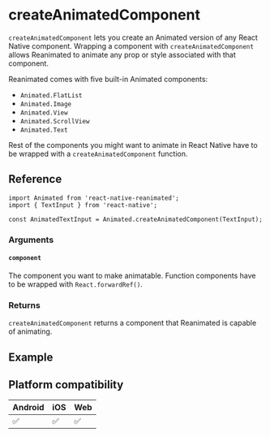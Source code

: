 # createAnimatedComponent

`createAnimatedComponent` lets you create an Animated version of any React Native component. Wrapping a component with `createAnimatedComponent` allows Reanimated to animate any prop or style associated with that component.

Reanimated comes with five built-in Animated components:

* `Animated.FlatList`
* `Animated.Image`
* `Animated.View`
* `Animated.ScrollView`
* `Animated.Text`

Rest of the components you might want to animate in React Native have to be wrapped with a `createAnimatedComponent` function.

## Reference

```
import Animated from 'react-native-reanimated';
import { TextInput } from 'react-native';

const AnimatedTextInput = Animated.createAnimatedComponent(TextInput);
```

### Arguments

#### `component`

The component you want to make animatable. Function components have to be wrapped with `React.forwardRef()`.

### Returns

`createAnimatedComponent` returns a component that Reanimated is capable of animating.

## Example

## Platform compatibility

|Android|iOS|Web|
|-|-|-|
|✅|✅|✅|
